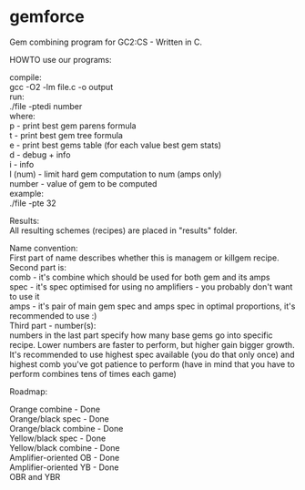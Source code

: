 gemforce
========

Gem combining program for GC2:CS - Written in C.


HOWTO use our programs:

compile:  
  gcc -O2 -lm file.c -o output  
run:  
  ./file -ptedi number  
where:  
  p - print best gem parens formula  
  t - print best gem tree formula  
  e - print best gems table (for each value best gem stats)  
  d - debug + info  
  i - info  
  l (num) - limit hard gem computation to num (amps only)  
  number - value of gem to be computed  
example:  
  ./file -pte 32  


Results:  
All resulting schemes (recipes) are placed in "results" folder.  

Name convention:  
  First part of name describes whether this is managem or killgem recipe.  
  Second part is:  
    comb - it's combine which should be used for both gem and its amps  
    spec - it's spec optimised for using no amplifiers - you probably don't want
           to use it  
    amps - it's pair of main gem spec and amps spec in optimal proportions, it's
           recommended to use :)  
  Third part - number(s):  
    numbers in the last part specify how many base gems go into specific recipe.
    Lower numbers are faster to perform, but higher gain bigger growth. It's
    recommended to use highest spec available (you do that only once) and highest
    comb you've got patience to perform (have in mind that you have to perform
    combines tens of times each game)  


Roadmap:

Orange combine - Done  
Orange/black spec - Done  
Orange/black combine - Done  
Yellow/black spec - Done  
Yellow/black combine - Done  
Amplifier-oriented OB - Done  
Amplifier-oriented YB - Done  
OBR and YBR
